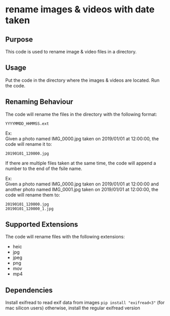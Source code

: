 # rename images & videos with date taken

## Purpose
This code is used to rename image & video files in a directory.

## Usage
Put the code in the directory where the images & videos are located. Run the code.

## Renaming Behaviour
The code will rename the files in the directory with the following format:
```
YYYYMMDD_HHMMSS.ext
```
Ex:<br />
Given a photo named IMG_0000.jpg taken on 2019/01/01 at 12:00:00, the code will rename it to:
```
20190101_120000.jpg
```

If there are multiple files taken at the same time, the code will append a number to the end of the fsile name.

Ex:<br />
Given a photo named IMG_0000.jpg taken on 2019/01/01 at 12:00:00 and another photo named IMG_0001.jpg taken on 2019/01/01 at 12:00:00, the code will rename them to:
```
20190101_120000.jpg
20190101_120000_1.jpg
```

## Supported Extensions
The code will rename files with the following extensions:
- heic
- jpg
- jpeg
- png
- mov
- mp4
  
## Dependencies
Install exifread to read exif data from images
``` pip install "exifread<3" ``` (for mac silicon users)
otherwise, install the regular exifread version
